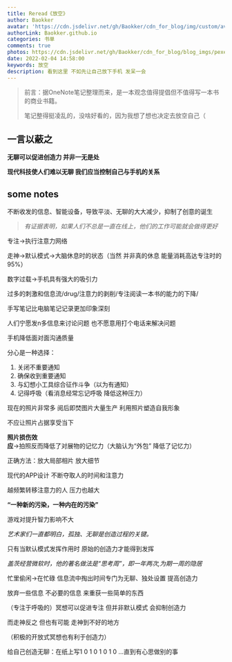 ```yaml
---
title: Reread《放空》
author: Baokker
avatar: 'https://cdn.jsdelivr.net/gh/Baokker/cdn_for_blog/img/custom/avatar.jpg'
authorLink: Baokker.github.io
categories: 书单
comments: true
photos: https://cdn.jsdelivr.net/gh/Baokker/cdn_for_blog/blog_imgs/pexels-nikita-igonkin-9945400.jpg
date: 2022-02-04 14:58:00
keywords: 放空
description: 看到这里 不如先让自己放下手机 发呆一会
---
```




> 前言：据OneNote笔记整理而来，是一本观念值得提倡但不值得写一本书的商业书籍。
>
> 笔记整得挺凌乱的，没啥好看的，因为我想了想也决定去放空自己（



## 一言以蔽之

**无聊可以促进创造力 并非一无是处**

**现代科技使人们难以无聊 我们应当控制自己与手机的关系**



## some notes

不断收发的信息、智能设备，导致平淡、无聊的大大减少，抑制了创意的诞生

> *有证据表明，如果人们不总是一直在线上，他们的工作可能就会做得更好*

专注->执行注意力网络

走神->默认模式->大脑休息时的状态（当然 并非真的休息 能量消耗高达专注时的95%）



数字过载->手机具有强大的吸引力

 

过多的刺激和信息流/drug/注意力的剥削/专注阅读一本书的能力的下降/

 

手写笔记比电脑笔记记录更加印象深刻



人们宁愿发n多信息来讨论问题 也不愿意用打个电话来解决问题

 

手机降低面对面沟通质量

 

分心是一种选择：

1. 关闭不重要通知
2. 确保收到重要通知
3. 与幻想小工具综合征作斗争（以为有通知）
4. 记得呼吸（看消息经常忘记呼吸 降低这种压力）



现在的照片非常多 阅后即焚图片大量生产 利用照片塑造自我形象

不应让照片占据享受当下



**照片损伤效应**->拍照反而降低了对展物的记忆力（大脑认为“外包” 降低了记忆力）

正确方法：放大局部相片 放大细节



现代的APP设计 不断夺取人的时间和注意力

越频繁转移注意力的人 压力也越大

**“一种新的污染，一种内在的污染”**

 

游戏对提升智力影响不大



*艺术家们一直都明白，孤独、无聊是创造过程的关键。*

只有当默认模式发挥作用时 原始的创造力才能得到发挥

 

*盖茨经营微软时，他的著名做法是“思考周”，即一年两次,为期一周的隐居*

 

忙里偷闲→在忙碌 信息流中掏出时间专门为无聊、独处设置 提高创造力

放弃一些信息 不必要的信息 来重获一些简单的东西



（专注于呼吸的）冥想可以促进专注 但并非默认模式 会抑制创造力

而走神反之 但也有可能 走神到不好的地方

（积极的开放式冥想也有利于创造力）

给自己创造无聊：在纸上写1 0 1 0 1 0 1 0 …直到有心思做别的事
